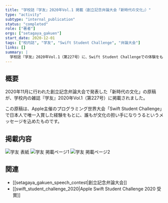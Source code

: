 ```yaml
---
title: "学校誌『学友』2020年Vol.1 掲載（創立記念弁論大会「新時代の文化」）"
type: "activity"
subtype: "internal_publication"
status: "completed"
role: ["著者"]
orgs: ["setagaya_gakuen"]
start_date: 2020-12-01
tags: ["校内誌", "学友", "Swift Student Challenge", "弁論大会"]
links: []
summary: |
  学校誌『学友』2020年Vol.1（第227号）に、Swift Student Challengeでの体験をもとにした創立記念弁論大会での発表「新時代の文化」が掲載されました。
---
```


## 概要
2020年11月に行われた創立記念弁論大会で発表した「新時代の文化」の原稿が、学校内の雑誌『学友』2020年Vol.1（第227号）に掲載されました。

この原稿は、Apple主催のプログラミング世界大会「Swift Student Challenge」で日本人で唯一入賞した経験をもとに、誰もが文化の担い手になりうるというメッセージを込めたものです。

## 掲載内容
![学友 表紙](assets/gakuyu_cover.jpg)
![学友 掲載ページ1](assets/gakuyu_page_1.jpg)
![学友 掲載ページ2](assets/gakuyu_page_2.jpg)

## 関連
- [[setagaya_gakuen_speech_contest|創立記念弁論大会]]
- [[swift_student_challenge_2020|Apple Swift Student Challenge 2020 受賞]]
